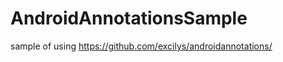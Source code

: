 AndroidAnnotationsSample
========================

sample of using https://github.com/excilys/androidannotations/